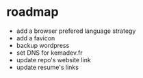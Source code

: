 # roadmap

- add a browser prefered language strategy
- add a favicon
- backup wordpress
- set DNS for kemadev.fr
- update repo's website link
- update resume's links
